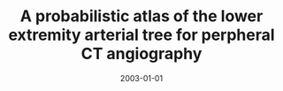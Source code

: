 ---
abstract: ''
authors:
- Matus Straka
- Milos Sramek
- Alexandra LaCruz
- A Köchl
- Eduard Gröller
- Dominik Fleischmann
date: '2003-01-01'
featured: false
links:
- name: Publik
  url: https://publik.tuwien.ac.at/showentry.php?ID=138133&lang=2
publication_types:
- '1'
publishDate: '2003-01-01'
specifics: null
title: A probabilistic atlas of the lower extremity arterial tree for perpheral CT
  angiography
url_pdf: ''
---